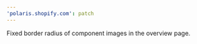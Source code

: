 ```yaml
---
'polaris.shopify.com': patch
---
```


Fixed border radius of component images in the overview page.
